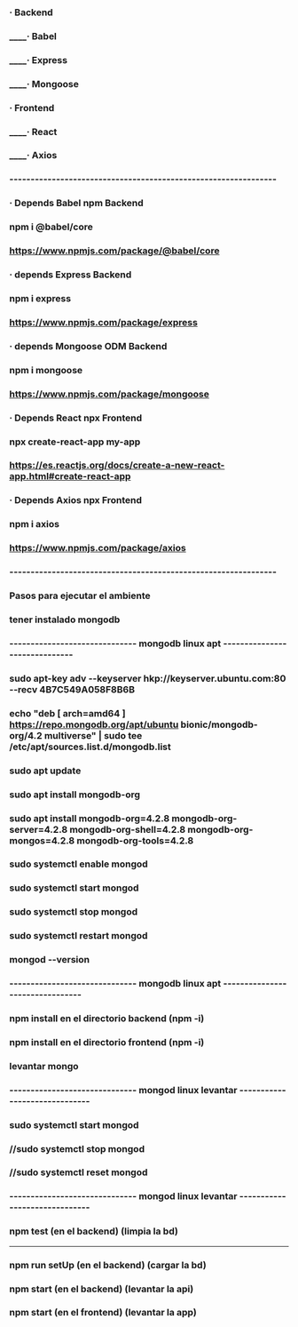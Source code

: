 ###			· Backend
###			____· Babel
###			____· Express
###			____· Mongoose

###			· Frontend
###			____· React
###			____· Axios

###			---------------------------------------------------------------
###			·	Depends Babel 	npm 		Backend
###			npm i @babel/core
###			https://www.npmjs.com/package/@babel/core

###			·	depends Express 			Backend
###			npm i express
###			https://www.npmjs.com/package/express

###			·	depends Mongoose ODM 		Backend
###			npm i mongoose
###			https://www.npmjs.com/package/mongoose

###			·	Depends React npx 			Frontend
###			npx create-react-app my-app
###			https://es.reactjs.org/docs/create-a-new-react-app.html#create-react-app

###			·	Depends Axios npx 			Frontend
###			npm i axios
###			https://www.npmjs.com/package/axios
###			---------------------------------------------------------------

###			Pasos para ejecutar el ambiente
### 		tener instalado mongodb

###			------------------------------		mongodb 	linux	apt 	------------------------------

###			sudo apt-key adv --keyserver hkp://keyserver.ubuntu.com:80 --recv 4B7C549A058F8B6B
###			echo "deb [ arch=amd64 ] https://repo.mongodb.org/apt/ubuntu bionic/mongodb-org/4.2 multiverse" | sudo tee /etc/apt/sources.list.d/mongodb.list

###			sudo apt update
###			sudo apt install mongodb-org

###			sudo apt install mongodb-org=4.2.8 mongodb-org-server=4.2.8 mongodb-org-shell=4.2.8 mongodb-org-mongos=4.2.8 mongodb-org-tools=4.2.8

###			sudo systemctl enable mongod
###			sudo systemctl start mongod
###			sudo systemctl stop mongod
###			sudo systemctl restart mongod

###			mongod --version

###			------------------------------		mongodb 	linux	apt 	--------------------------------

### npm install en el directorio backend	(npm -i)
### npm install en el directorio frontend	(npm -i)

### levantar mongo

###			------------------------------		mongod 	linux	levantar 	------------------------------

###			sudo systemctl start mongod
###			//sudo systemctl stop mongod
###			//sudo systemctl reset mongod

###			------------------------------		mongod 	linux	levantar 	------------------------------

### npm test (en el backend) (limpia la bd)
--------------------------
### npm run setUp (en el backend) (cargar la bd)

### npm start (en el backend) (levantar la api)

### npm start (en el frontend) (levantar la app)
